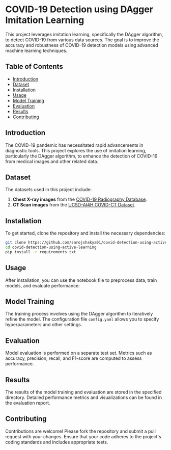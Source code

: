 # COVID-19 Detection using DAgger Imitation Learning

This project leverages imitation learning, specifically the DAgger algorithm, to detect COVID-19 from various data sources. The goal is to improve the accuracy and robustness of COVID-19 detection models using advanced machine learning techniques.

## Table of Contents
- [Introduction](#introduction)
- [Dataset](#dataset)
- [Installation](#installation)
- [Usage](#usage)
- [Model Training](#model-training)
- [Evaluation](#evaluation)
- [Results](#results)
- [Contributing](#contributing)

## Introduction
The COVID-19 pandemic has necessitated rapid advancements in diagnostic tools. This project explores the use of imitation learning, particularly the DAgger algorithm, to enhance the detection of COVID-19 from medical images and other related data.

## Dataset
The datasets used in this project include:
1. **Chest X-ray images** from the [COVID-19 Radiography Database](https://www.kaggle.com/tawsifurrahman/covid19-radiography-database).
2. **CT Scan images** from the [UCSD-AI4H COVID-CT Dataset](https://github.com/UCSD-AI4H/COVID-CT/tree/master/Data-split).

## Installation
To get started, clone the repository and install the necessary dependencies:

```bash
git clone https://github.com/sarojshakya01/covid-detection-using-active-learning.git
cd covid-detection-using-active-learning
pip install -r requirements.txt
```

## Usage
After installation, you can use the notebook file to preprocess data, train models, and evaluate performance:

## Model Training
The training process involves using the DAgger algorithm to iteratively refine the model. The configuration file `config.yaml` allows you to specify hyperparameters and other settings.

## Evaluation
Model evaluation is performed on a separate test set. Metrics such as accuracy, precision, recall, and F1-score are computed to assess performance.

## Results
The results of the model training and evaluation are stored in the specified directory. Detailed performance metrics and visualizations can be found in the evaluation report.

## Contributing
Contributions are welcome! Please fork the repository and submit a pull request with your changes. Ensure that your code adheres to the project's coding standards and includes appropriate tests.


